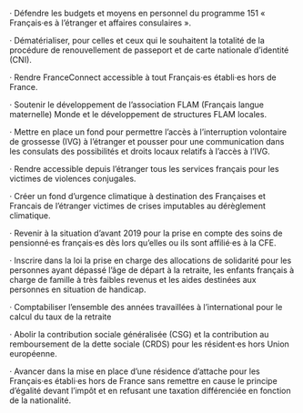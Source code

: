 · Défendre les budgets et moyens en personnel du programme 151 « Français·es à l’étranger et affaires consulaires ».

· Dématérialiser, pour celles et ceux qui le souhaitent la totalité de la procédure de renouvellement de passeport et de carte nationale d’identité (CNI).

· Rendre FranceConnect accessible à tout Français·es établi·es hors de France.

· Soutenir le développement de l’association FLAM (Français langue maternelle) Monde et le développement de structures FLAM locales.

· Mettre en place un fond pour permettre l’accès à l’interruption volontaire de grossesse (IVG) à l’étranger et pousser pour une communication dans les consulats des possibilités et droits locaux relatifs à l’accès à l’IVG.

· Rendre accessible depuis l’étranger tous les services français pour les victimes de violences conjugales.

· Créer un fond d’urgence climatique à destination des Françaises et Francais de l’étranger victimes de crises imputables au dérèglement climatique.

· Revenir à la situation d’avant 2019 pour la prise en compte des soins de pensionné·es français·es dès lors qu’elles ou ils sont affilié·es à la CFE.

· Inscrire dans la loi la prise en charge des allocations de solidarité pour les personnes ayant dépassé l’âge de départ à la retraite, les enfants français à charge de famille à très faibles revenus et les aides destinées aux personnes en situation de handicap.

· Comptabiliser l’ensemble des années travaillées à l’international pour le calcul du taux de la retraite

· Abolir la contribution sociale généralisée (CSG) et la contribution au remboursement de la dette sociale (CRDS) pour les résident·es hors Union européenne.

· Avancer dans la mise en place d’une résidence d’attache pour les Français·es établi·es hors de France sans remettre en cause le principe d’égalité devant l’impôt et en refusant une taxation différenciée en fonction de la nationalité.